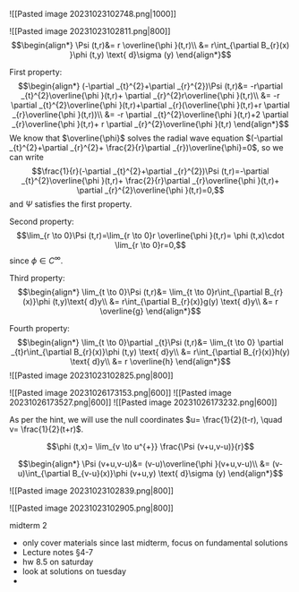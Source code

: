 ![[Pasted image 20231023102748.png|1000]]


![[Pasted image 20231023102811.png|800]]
$$\begin{align*}
\Psi (t,r)&= r \overline{\phi }(t,r)\\
&= r\int_{\partial B_{r}(x) }\phi (t,y) \text{ d}\sigma  (y)
\end{align*}$$

First property:
$$\begin{align*}
(-\partial _{t}^{2}+\partial _{r}^{2})\Psi (t,r)&= -r\partial _{t}^{2}\overline{\phi }(t,r)+ \partial _{r}^{2}r\overline{\phi }(t,r)\\
	&= -r \partial _{t}^{2}\overline{\phi }(t,r)+\partial _{r}(\overline{\phi }(t,r)+r \partial _{r}\overline{\phi }(t,r))\\
&= -r \partial _{t}^{2}\overline{\phi }(t,r)+2 \partial _{r}\overline{\phi }(t,r)+ r \partial _{r}^{2}\overline{\phi }(t,r)
\end{align*}$$
We know that $\overline{\phi}$ solves the radial wave equation $(-\partial _{t}^{2}+\partial _{r}^{2}+ \frac{2}{r}\partial _{r})\overline{\phi}=0$, so we can write
$$\frac{1}{r}(-\partial _{t}^{2}+\partial _{r}^{2})\Psi (t,r)=-\partial _{t}^{2}\overline{\phi }(t,r)+ \frac{2}{r}\partial _{r}\overline{\phi }(t,r)+ \partial _{r}^{2}\overline{\phi }(t,r)=0,$$
and $\Psi$ satisfies the first property.

Second property:
$$\lim_{r \to 0}\Psi (t,r)=\lim_{r \to 0}r \overline{\phi }(t,r)= \phi (t,x)\cdot \lim_{r \to 0}r=0,$$
since $\phi \in C^\infty$.

Third property:
$$\begin{align*}
\lim_{t \to 0}\Psi (t,r)&= \lim_{t \to 0}r\int_{\partial B_{r}(x)}\phi (t,y)\text{ d}y\\
	&= r\int_{\partial B_{r}(x)}g(y) \text{ d}y\\
&= r \overline{g}
\end{align*}$$

Fourth property:
$$\begin{align*}
\lim_{t \to 0}\partial _{t}\Psi (t,r)&= \lim_{t \to 0} \partial _{t}r\int_{\partial B_{r}(x)}\phi (t,y) \text{ d}y\\
		&= r\int_{\partial B_{r}(x)}h(y) \text{ d}y\\
	&= r \overline{h}
\end{align*}$$
![[Pasted image 20231023102825.png|800]]

![[Pasted image 20231026173153.png|600]]
![[Pasted image 20231026173527.png|600]]
![[Pasted image 20231026173232.png|600]]

As per the hint, we will use the null coordinates $u= \frac{1}{2}(t-r), \quad v= \frac{1}{2}(t+r)$.

$$\phi (t,x)= \lim_{v \to u^{+}} \frac{\Psi  (v+u,v-u)}{r}$$

$$\begin{align*}
\Psi (v+u,v-u)&= (v-u)\overline{\phi }(v+u,v-u)\\
&= (v-u)\int_{\partial B_{v-u}(x)}\phi (v+u,y) \text{ d}\sigma (y)
\end{align*}$$


![[Pasted image 20231023102839.png|800]]

![[Pasted image 20231023102905.png|800]]


midterm 2
* only cover materials since last midterm, focus on fundamental solutions
* Lecture notes §4-7
* hw 8.5 on saturday
* look at solutions on tuesday
* 